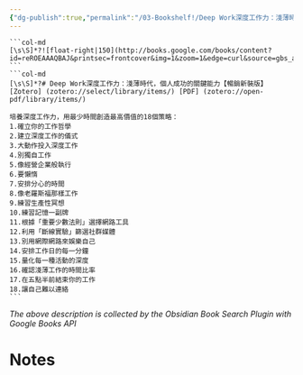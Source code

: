 ```yaml
---
{"dg-publish":true,"permalink":"/03-Bookshelf!/Deep Work深度工作力：淺薄時代，個人成功的關鍵能力【暢銷新裝版】-卡爾．紐波特/","title":"Deep Work深度工作力","noteIcon":"1","created":"2024-09-12T18:50:22.000+08:00","updated":"2024-09-12T19:30:17.767+08:00"}
---
```



````col
```col-md
[\s\S]*?![float-right|150](http://books.google.com/books/content?id=reROEAAAQBAJ&printsec=frontcover&img=1&zoom=1&edge=curl&source=gbs_api)
```
```col-md
[\s\S]*?# Deep Work深度工作力：淺薄時代，個人成功的關鍵能力【暢銷新裝版】
[Zotero] (zotero://select/library/items/) [PDF] (zotero://open-pdf/library/items/)

培養深度工作力，用最少時間創造最高價值的18個策略： 
1.確立你的工作哲學 
2.建立深度工作的儀式 
3.大動作投入深度工作 
4.別獨自工作 
5.像經營企業般執行 
6.要懶惰 
7.安排分心的時間 
8.像老羅斯福那樣工作 
9.練習生產性冥想 
10.練習記憶一副牌 
11.根據「重要少數法則」選擇網路工具 
12.利用「斷線實驗」篩選社群媒體 
13.別用網際網路來娛樂自己 
14.安排工作日的每一分鐘 
15.量化每一種活動的深度 
16.確認淺薄工作的時間比率 
17.在五點半前結束你的工作 
18.讓自己難以連絡
```
````

_The above description is collected by the Obsidian Book Search Plugin with Google Books API_

# Notes
